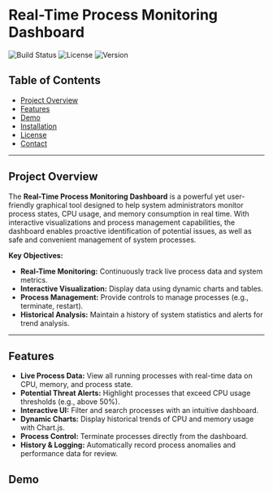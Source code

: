 # Real-Time Process Monitoring Dashboard

![Build Status](https://img.shields.io/badge/build-passing-brightgreen)
![License](https://img.shields.io/badge/license-MIT-blue)
![Version](https://img.shields.io/badge/version-1.0.0-orange)

## Table of Contents
- [Project Overview](#project-overview)
- [Features](#features)
- [Demo](#demo)
- [Installation](#installation)
- [License](#license)
- [Contact](#contact)

---

## Project Overview

The **Real-Time Process Monitoring Dashboard** is a powerful yet user-friendly graphical tool designed to help system administrators monitor process states, CPU usage, and memory consumption in real time. With interactive visualizations and process management capabilities, the dashboard enables proactive identification of potential issues, as well as safe and convenient management of system processes.

**Key Objectives:**
- **Real-Time Monitoring:** Continuously track live process data and system metrics.
- **Interactive Visualization:** Display data using dynamic charts and tables.
- **Process Management:** Provide controls to manage processes (e.g., terminate, restart).
- **Historical Analysis:** Maintain a history of system statistics and alerts for trend analysis.

---

## Features

- **Live Process Data:** View all running processes with real-time data on CPU, memory, and process state.
- **Potential Threat Alerts:** Highlight processes that exceed CPU usage thresholds (e.g., above 50%).
- **Interactive UI:** Filter and search processes with an intuitive dashboard.
- **Dynamic Charts:** Display historical trends of CPU and memory usage with Chart.js.
- **Process Control:** Terminate processes directly from the dashboard.
- **History & Logging:** Automatically record process anomalies and performance data for review.

## Demo




